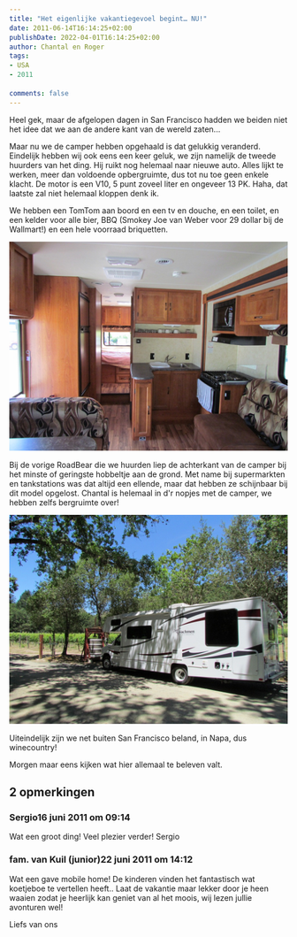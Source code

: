 ```yaml
---
title: "Het eigenlijke vakantiegevoel begint… NU!"
date: 2011-06-14T16:14:25+02:00
publishDate: 2022-04-01T16:14:25+02:00
author: Chantal en Roger
tags:
- USA
- 2011

comments: false
---
```


Heel gek, maar de afgelopen dagen in San Francisco hadden we beiden niet het idee dat we aan de andere kant van de wereld zaten...

Maar nu we de camper hebben opgehaald is dat gelukkig veranderd. Eindelijk hebben wij ook eens een keer geluk, we zijn namelijk de tweede huurders van het ding. Hij ruikt nog helemaal naar nieuwe auto. Alles lijkt te werken, meer dan voldoende opbergruimte, dus tot nu toe geen enkele klacht. De motor is een V10, 5 punt zoveel liter en ongeveer 13 PK. Haha, dat laatste zal niet helemaal kloppen denk ik.

We hebben een TomTom aan boord en een tv en douche, en een toilet, en een kelder voor alle bier, BBQ (Smokey Joe van Weber voor 29 dollar bij de Wallmart!) en een hele voorraad briquetten.

![Interieur](./images/IMG_0416[3].jpg)

Bij de vorige RoadBear die we huurden liep de achterkant van de camper bij het minste of geringste hobbeltje aan de grond. Met name bij supermarkten en tankstations was dat altijd een ellende, maar dat hebben ze schijnbaar bij dit model opgelost. Chantal is helemaal in d'r nopjes met de camper, we hebben zelfs bergruimte over!

![Napa valley](./images/IMG_0426[3].jpg)

Uiteindelijk zijn we net buiten San Francisco beland, in Napa, dus winecountry!

Morgen maar eens kijken wat hier allemaal te beleven valt.

## 2 opmerkingen

### Sergio16 juni 2011 om 09:14

Wat een groot ding!
Veel plezier verder!
Sergio

### fam. van Kuil (junior)22 juni 2011 om 14:12

Wat een gave mobile home! De kinderen vinden het fantastisch wat koetjeboe te vertellen heeft..
Laat de vakantie maar lekker door je heen waaien zodat je heerlijk kan geniet van al het moois, wij lezen jullie avonturen wel!

Liefs van ons
